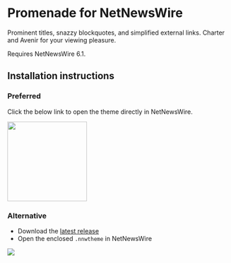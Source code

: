 # Promenade for NetNewsWire

Prominent titles, snazzy blockquotes, and simplified external links. Charter and Avenir for your viewing pleasure. 

Requires NetNewsWire 6.1.

## Installation instructions

### Preferred
Click the below link to open the theme directly in NetNewsWire.

<a href="netnewswire://theme/add?url=https%3A%2F%2Fgithub.com%2Fstuartbreckenridge%2FNNWThemesPromenade%2Farchive%2Frefs%2Ftags%2F13.zip"><img src="https://mynameisstuart.com/content/images/size/w1600/2021/09/AddToNetNewsWire-3.png" style="width: 180px; margin:auto;"/></a>

### Alternative
- Download the [latest release](https://github.com/stuartbreckenridge/NNWThemesPromenade/archive/refs/tags/13.zip)
- Open the enclosed `.nnwtheme` in NetNewsWire

<img src="https://user-images.githubusercontent.com/7046652/133705827-d5816420-3a32-42c7-8b8a-e07bbdbf5fb6.png">
